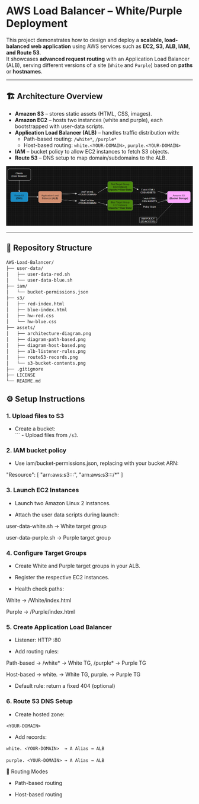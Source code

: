 # AWS Load Balancer – White/Purple Deployment

This project demonstrates how to design and deploy a **scalable, load-balanced web application** using AWS services such as **EC2, S3, ALB, IAM, and Route 53**.  
It showcases **advanced request routing** with an Application Load Balancer (ALB), serving different versions of a site (`White` and `Purple`) based on **paths** or **hostnames**.

---

## 🏗️ Architecture Overview

- **Amazon S3** – stores static assets (HTML, CSS, images).
- **Amazon EC2** – hosts two instances (white and purple), each bootstrapped with user-data scripts.
- **Application Load Balancer (ALB)** – handles traffic distribution with:
  - Path-based routing: `/white*`, `/purple*`
  - Host-based routing: `white.<YOUR-DOMAIN>`, `purple.<YOUR-DOMAIN>`
- **IAM** – bucket policy to allow EC2 instances to fetch S3 objects.
- **Route 53** – DNS setup to map domain/subdomains to the ALB.

![Overall Architecture](assets/architecture-diagram.png)

---

## 📂 Repository Structure

```text
AWS-Load-Balancer/
├── user-data/
│   ├── user-data-red.sh
│   └── user-data-blue.sh
├── iam/
│   └── bucket-permissions.json
├── s3/
│   ├── red-index.html
│   ├── blue-index.html
│   ├── hw-red.css
│   └── hw-blue.css
├── assets/
│   ├── architecture-diagram.png
│   ├── diagram-path-based.png
│   ├── diagram-host-based.png
│   ├── alb-listener-rules.png
│   ├── route53-records.png
│   └── s3-bucket-contents.png
├── .gitignore
├── LICENSE
└── README.md
```

## ⚙️ Setup Instructions

### 1. Upload files to S3
- Create a bucket:  
<YOUR-BUCKET-NAME> ``` - Upload files from `/s3`.

### 2. IAM bucket policy
- Use iam/bucket-permissions.json, replacing with your bucket ARN:

"Resource": [
  "arn:aws:s3:::<YOUR-BUCKET-NAME>",
  "arn:aws:s3:::<YOUR-BUCKET-NAME>/*"
]

### 3. Launch EC2 Instances
- Launch two Amazon Linux 2 instances.

- Attach the user data scripts during launch:

user-data-white.sh → White target group

user-data-purple.sh → Purple target group

### 4. Configure Target Groups
- Create White and Purple target groups in your ALB.

- Register the respective EC2 instances.

- Health check paths:

White → /White/index.html

Purple → /Purple/index.html

### 5. Create Application Load Balancer
- Listener: HTTP :80

- Add routing rules:

Path-based → /white* → White TG, /purple* → Purple TG

Host-based → white.<YOUR-DOMAIN> → White TG, purple.<YOUR-DOMAIN> → Purple TG

- Default rule: return a fixed 404 (optional)

### 6. Route 53 DNS Setup
- Create hosted zone:
```text
<YOUR-DOMAIN>
```
- Add records:
```text
white. <YOUR-DOMAIN>  → A Alias → ALB

purple. <YOUR-DOMAIN> → A Alias → ALB
```
🔀 Routing Modes

- Path-based routing

- Host-based routing
